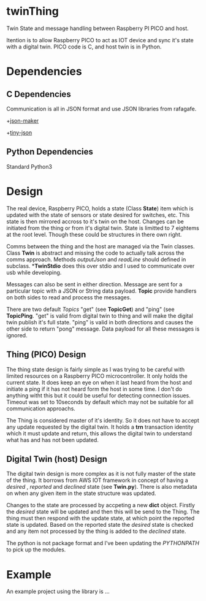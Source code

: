 # twinThing
Twin State and message handling between Raspberry PI PICO and host.

Itention is to allow Raspberry PICO to act as IOT device and sync it's state 
with a digital twin. PICO code is C, and host twin is in Python.

# Dependencies

## C Dependencies

Communication is all in JSON format and use JSON libraries from rafagafe.

+[json-maker](https://github.com/rafagafe/json-maker)

+[tiny-json](https://github.com/rafagafe/tiny-json)


## Python Dependencies

Standard Python3

# Design 
The real device, Raspberry PICO, holds a state (Class **State**) item which is updated with the 
state of sensors or state desired for switches, etc. This state is then mirrored
accross to it's twin on the host. Changes can be initiated from the thing or 
from it's digital twin. State is limitted to 7 eightems at the root level. Though
these could be structures in there own right.

Comms between the thing and the host are managed via the Twin classes. Class **Twin**
is abstract and missing the code to actually talk across the comms approach. Methods
*outputJson* and *readLine* should defined in subclass. ***TwinStdio** does this
over stdio and I used to communicate over usb while developing.

Messages can also be sent in either direction. Message are sent for a particular
topic with a JSON or String data payload. **Topic** provide handlers on both sides
to read and process the messages.

There are two default *Topics* "get" (see **TopicGet**) and "ping" (see **TopicPing**. 
"get" is valid from digital twin
to thing and will make the digital twin publish it's full state. "ping" is valid
in both directions and causes the other side to return "pong" message. Data payload
for all these messages is ignored.


## Thing (PICO) Design
The thing state design is fairly simple as I was trying to be careful with limited
resources on a Raspberry  PICO microcontroller. It only holds the current state.
It does keep an eye on when it last heard from the host and initiate a ping if
it has not heard form the host in some time. I don't do anything witht this but
it could be useful for detecting connection issues. Timeout was set to 10seconds
by default which may not be suitable for all communication approachs.

The Thing is considered master of it's identity. So it does not have to accept
any update requested by the digital twin. It holds a **trn** transaction identity
which it must update and return, this allows the digital twin to understand what
has and has not been updated.

## Digital Twin (host) Design
The digital twin design is more complex as it is not fully master of the state 
of the thing. It borrows from AWS IOT framework in concept of having a *desired*
, *reported* and *declined* state (see **Twin.py**). There is also metadata on 
when any given item in the state structure was updated. 

Changes to the state are processed by accpeting a new **dict** object. Firstly the
*desired* state will be updated and then this will be send to the Thing. The thing
must then respond with the update state, at which point the reported state is
updated. Based on the reported state the *desired* state is checked and any item
not processed by the thing is added to the *declined* state.

The python is not package format and I've been updating the *PYTHONPATH* to 
pick up the modules.

# Example
An example project using the library is ...






